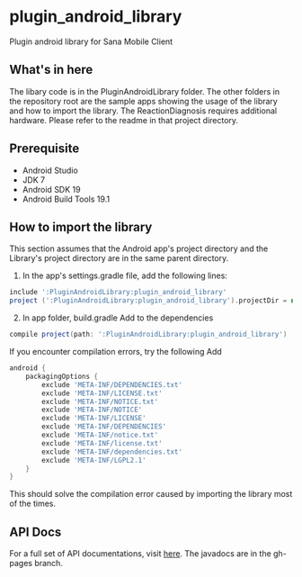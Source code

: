 plugin_android_library
======================

Plugin android library for Sana Mobile Client

What's in here
--------------
The libary code is in the PluginAndroidLibrary folder.
The other folders in the repository root are the sample apps showing the usage of the library and how to import the library. The ReactionDiagnosis requires additional hardware. Please refer to the readme in that project directory.

Prerequisite
------------
* Android Studio
* JDK 7
* Android SDK 19
* Android Build Tools 19.1

How to import the library
-------------------------
This section assumes that the Android app's project directory and the Library's project directory are in the same parent directory.

1. In the app's settings.gradle file, add the following lines:
```gradle
include ':PluginAndroidLibrary:plugin_android_library'
project (':PluginAndroidLibrary:plugin_android_library').projectDir = new File(settingsDir, '../PluginAndroidLibrary/plugin_android_library')
```
2. In app folder, build.gradle
Add to the dependencies
```gradle
compile project(path: ':PluginAndroidLibrary:plugin_android_library')
```
If you encounter compilation errors, try the following
Add
```gradle
android {
    packagingOptions {
        exclude 'META-INF/DEPENDENCIES.txt'
        exclude 'META-INF/LICENSE.txt'
        exclude 'META-INF/NOTICE.txt'
        exclude 'META-INF/NOTICE'
        exclude 'META-INF/LICENSE'
        exclude 'META-INF/DEPENDENCIES'
        exclude 'META-INF/notice.txt'
        exclude 'META-INF/license.txt'
        exclude 'META-INF/dependencies.txt'
        exclude 'META-INF/LGPL2.1'
    }
}
```
This should solve the compilation error caused by importing the library most of the times.

API Docs
--------
For a full set of API documentations, visit [here](http://didihl.github.io/plugin_android_library/apidocs).
The javadocs are in the gh-pages branch.
